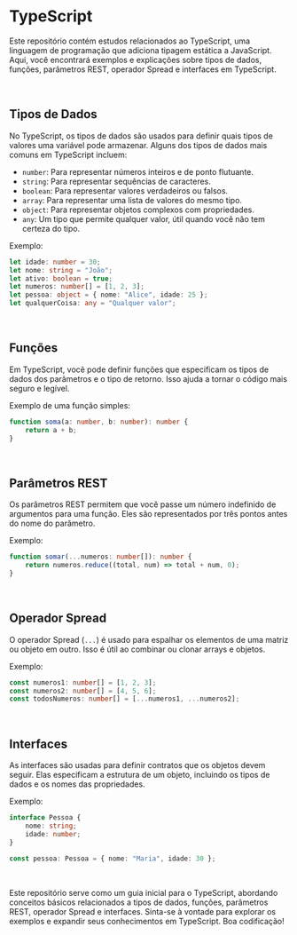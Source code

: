 # TypeScript

Este repositório contém estudos relacionados ao TypeScript, uma linguagem de programação que adiciona tipagem estática a JavaScript. Aqui, você encontrará exemplos e explicações sobre tipos de dados, funções, parâmetros REST, operador Spread e interfaces em TypeScript.

<br>

## Tipos de Dados

No TypeScript, os tipos de dados são usados para definir quais tipos de valores uma variável pode armazenar. Alguns dos tipos de dados mais comuns em TypeScript incluem:

- `number`: Para representar números inteiros e de ponto flutuante.
- `string`: Para representar sequências de caracteres.
- `boolean`: Para representar valores verdadeiros ou falsos.
- `array`: Para representar uma lista de valores do mesmo tipo.
- `object`: Para representar objetos complexos com propriedades.
- `any`: Um tipo que permite qualquer valor, útil quando você não tem certeza do tipo.

Exemplo:
```typescript
let idade: number = 30;
let nome: string = "João";
let ativo: boolean = true;
let numeros: number[] = [1, 2, 3];
let pessoa: object = { nome: "Alice", idade: 25 };
let qualquerCoisa: any = "Qualquer valor";
```

<br>

## Funções

Em TypeScript, você pode definir funções que especificam os tipos de dados dos parâmetros e o tipo de retorno. Isso ajuda a tornar o código mais seguro e legível.

Exemplo de uma função simples:
```typescript
function soma(a: number, b: number): number {
    return a + b;
}
```

<br>

## Parâmetros REST

Os parâmetros REST permitem que você passe um número indefinido de argumentos para uma função. Eles são representados por três pontos antes do nome do parâmetro.

Exemplo:
```typescript
function somar(...numeros: number[]): number {
    return numeros.reduce((total, num) => total + num, 0);
}
```

<br>

## Operador Spread

O operador Spread (`...`) é usado para espalhar os elementos de uma matriz ou objeto em outro. Isso é útil ao combinar ou clonar arrays e objetos.

Exemplo:
```typescript
const numeros1: number[] = [1, 2, 3];
const numeros2: number[] = [4, 5, 6];
const todosNumeros: number[] = [...numeros1, ...numeros2];
```

<br>

## Interfaces

As interfaces são usadas para definir contratos que os objetos devem seguir. Elas especificam a estrutura de um objeto, incluindo os tipos de dados e os nomes das propriedades.

Exemplo:
```typescript
interface Pessoa {
    nome: string;
    idade: number;
}

const pessoa: Pessoa = { nome: "Maria", idade: 30 };
```

<br>

Este repositório serve como um guia inicial para o TypeScript, abordando conceitos básicos relacionados a tipos de dados, funções, parâmetros REST, operador Spread e interfaces. Sinta-se à vontade para explorar os exemplos e expandir seus conhecimentos em TypeScript. Boa codificação!